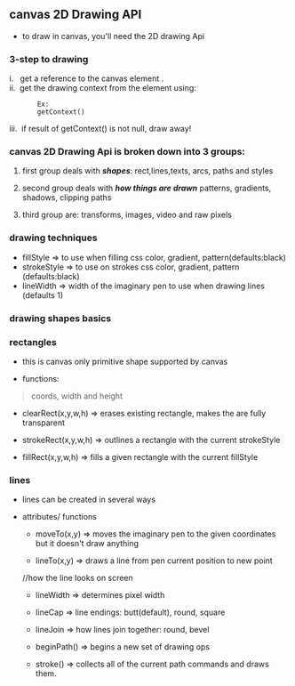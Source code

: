 ## canvas 2D Drawing API

- to draw in canvas, you'll need the 2D drawing Api

### 3-step to drawing

i.   get a reference to the canvas element .    
ii. &nbsp;get the drawing context from the element using:     
```   
       Ex:
       getContext()   
```       

iii.&nbsp; if result of getContext() is not null, draw away!       



### canvas 2D Drawing Api is broken down into 3 groups:

1. first group deals with ***shapes***: rect,lines,texts, arcs, paths and styles

2. second group deals with ***how things are drawn***
   patterns, gradients, shadows, clipping paths
   
3. third group are: transforms, images, video and raw pixels   


### drawing techniques

- fillStyle   => to use when filling css color, gradient, pattern(defaults:black)
- strokeStyle => to use on strokes css color, gradient, pattern (defaults:black)
- lineWidth   => width of the imaginary pen to use when drawing lines (defaults 1)


### drawing shapes basics

### rectangles
- this is canvas only primitive shape supported by canvas

- functions:

> coords, width and height
   
   * clearRect(x,y,w,h)  => erases existing rectangle, makes the are fully  
                            transparent
   
   * strokeRect(x,y,w,h) => outlines a rectangle with the current strokeStyle
   
   * fillRect(x,y,w,h)   => fills a given rectangle with the current fillStyle
   
   
### lines
- lines can be created in several ways

- attributes/ functions

   * moveTo(x,y) => moves the imaginary pen to the given coordinates 
                    but it doesn't draw anything
                    
   * lineTo(x,y) => draws a line from pen current position to new point
   
   //how the line looks on screen
   * lineWidth   => determines pixel width
   * lineCap     => line endings: butt(default), round, square 
   * lineJoin    => how lines join together: round, bevel
   
   * beginPath() => begins a new set of drawing ops
   * stroke()    => collects all of the current path commands and draws them. 
   
   
   
   
   
   
   
   
   
   
   
   
   
   
   
   
   
   
   













